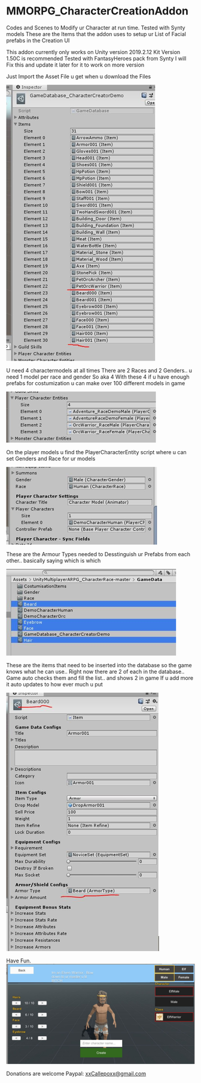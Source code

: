 # MMORPG_CharacterCreationAddon
 Codes and Scenes to Modify ur Character at run time. Tested with Synty models
These are the Items that the addon uses to setup ur List of Facial prefabs in the Creation UI

This addon currently only works on Unity version 2019.2.12
Kit Version 1.50C is recommended
Tested with FantasyHeroes pack from Synty
I will Fix this and update it later for it to work on more version

Just Import the Asset File u get when u download the Files

![Database Files](Githubcreator/DatabaseFiles.JPG)

U need 4 charactermodels at all times
There are 2 Races and 2 Genders.. u need 1 model per race and gender 
So aka 4
With these 4 if u have enough prefabs for costumization u can make over 100 different models in game

![CharacterModels](Githubcreator/Characters.JPG)

On the player models u find the PlayerCharacterEntity script where u can set Genders and Race for ur models

![PlayercharacterEntity Script](Githubcreator/PlayerCharacterEntity.JPG)


These are the Armour Types needed to Desstinguish ur Prefabs from each other.. basically saying which is which

![Types](Githubcreator/Types.JPG)

These are the items that need to be inserted into the database so the game knows what he can use.. 
Right now there are 2 of each in the database.. Game auto checks them and fill the list.. and shows 2 in game
If u add more it auto updates to how ever much u put

![CharacterFaceItems](Githubcreator/CustomItems.JPG)

Have Fun.
![Ingame View](Githubcreator/Example.JPG)

Donations are welcome 
Paypal: xxCallepoxx@gmail.com
